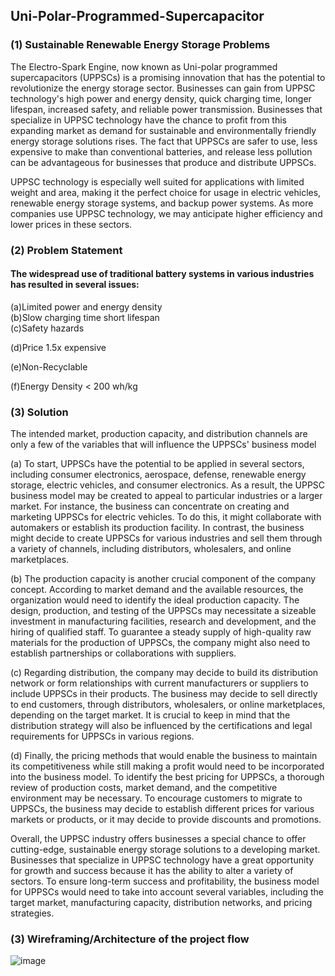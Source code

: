 ## Uni-Polar-Programmed-Supercapacitor

### (1) Sustainable Renewable Energy Storage Problems
The Electro-Spark Engine, now known as Uni-polar programmed supercapacitors (UPPSCs) is a promising innovation that has the potential to revolutionize the energy storage sector. Businesses can gain from UPPSC technology's high power and energy density, quick charging time, longer lifespan, increased safety, and reliable power transmission. Businesses that specialize in UPPSC technology have the chance to profit from this expanding market as demand for sustainable and environmentally friendly energy storage solutions rises. The fact that UPPSCs are safer to use, less expensive to make than conventional batteries, and release less pollution can be advantageous for businesses that produce and distribute UPPSCs.

UPPSC technology is especially well suited for applications with limited weight and area, making it the perfect choice for usage in electric vehicles, renewable energy storage systems, and backup power systems. As more companies use UPPSC technology, we may anticipate higher efficiency and lower prices in these sectors.

### (2) Problem Statement

#### The widespread use of traditional battery systems in various industries has resulted in several issues:

(a)Limited power and energy density                                                                                                                                                                                               
(b)Slow charging time short lifespan	                                                                                                                                      
(c)Safety hazards	
                                                                                                                   
(d)Price 1.5x expensive	

(e)Non-Recyclable

(f)Energy Density < 200 wh/kg

### (3) Solution

The intended market, production capacity, and distribution channels are only a few of the variables that will influence the UPPSCs' business model

(a)	To start, UPPSCs have the potential to be applied in several sectors, including consumer electronics, aerospace, defense, renewable energy storage, electric vehicles, and consumer electronics. As a result, the UPPSC business model may be created to appeal to particular industries or a larger market. For instance, the business can concentrate on creating and marketing UPPSCs for electric vehicles. To do this, it might collaborate with automakers or establish its production facility. In contrast, the business might decide to create UPPSCs for various industries and sell them through a variety of channels, including distributors, wholesalers, and online marketplaces.

(b) The production capacity is another crucial component of the company concept. According to market demand and the available resources, the organization would need to identify the ideal production capacity. The design, production, and testing of the UPPSCs may necessitate a sizeable investment in manufacturing facilities, research and development, and the hiring of qualified staff. To guarantee a steady supply of high-quality raw materials for the production of UPPSCs, the company might also need to establish partnerships or collaborations with suppliers.

(c)	Regarding distribution, the company may decide to build its distribution network or form relationships with current manufacturers or suppliers to include UPPSCs in their products. The business may decide to sell directly to end customers, through distributors, wholesalers, or online marketplaces, depending on the target market. It is crucial to keep in mind that the distribution strategy will also be influenced by the certifications and legal requirements for UPPSCs in various regions.

(d)	Finally, the pricing methods that would enable the business to maintain its competitiveness while still making a profit would need to be incorporated into the business model. To identify the best pricing for UPPSCs, a thorough review of production costs, market demand, and the competitive environment may be necessary. To encourage customers to migrate to UPPSCs, the business may decide to establish different prices for various markets or products, or it may decide to provide discounts and promotions.

Overall, the UPPSC industry offers businesses a special chance to offer cutting-edge, sustainable energy storage solutions to a developing market. Businesses that specialize in UPPSC technology have a great opportunity for growth and success because it has the ability to alter a variety of sectors. To ensure long-term success and profitability, the business model for UPPSCs would need to take into account several variables, including the target market, manufacturing capacity, distribution networks, and pricing strategies.

### (3) Wireframing/Architecture of the project flow

![image](https://github.com/0xShubh4m/Uni-Polar-Programmed-Supercapacitor/assets/130799986/6ab47739-2be4-4695-b7fb-e7337edadb58)











